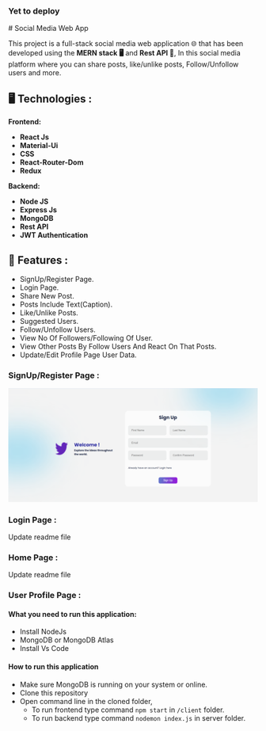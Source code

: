 <h3>Yet to deploy</h3>
# Social Media Web App

This project is a full-stack social media web application 🌐 that has been developed using the **MERN stack 🖥️** and **Rest API 🚀**, In this social media platform where you can share posts, like/unlike posts, Follow/Unfollow users and more.

## 🖥️ Technologies :
  
 **Frontend:**
 
- **React Js**
- **Material-Ui**
- **CSS**
- **React-Router-Dom**
- **Redux**

**Backend:**

- **Node JS**
- **Express Js**
- **MongoDB**
- **Rest API**
- **JWT Authentication**


## 🚀 Features :

- SignUp/Register Page.
- Login Page.
- Share New Post.
- Posts Include Text(Caption).
- Like/Unlike Posts.
- Suggested Users.
- Follow/Unfollow Users.
- View No Of Followers/Following Of User.
- View Other Posts By Follow Users And React On That Posts.
- Update/Edit Profile Page User Data.


### **SignUp/Register Page**  :

<img src="./images/signup.png"/>

### **Login Page**  :

Update readme file

### **Home Page :** 
 
Update readme file

### **User Profile Page**  :




#### **What you need to run this application:**

 - Install NodeJs
 - MongoDB or MongoDB Atlas
 - Install Vs Code
 

#### **How to run this application**

- Make sure MongoDB is running on your system or online.
- Clone this repository
- Open command line in the cloned folder,
    - To run frontend type command `npm start` in `/client` folder.
    - To run backend type command `nodemon index.js` in server folder.
    
